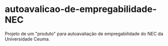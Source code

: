 # autoavalicao-de-empregabilidade-NEC
Projeto de um "produto" para autoavaliação de empregabilidade do NEC da Universidade Ceuma.
